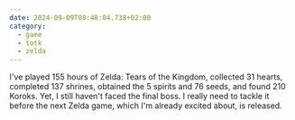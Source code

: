 ```yaml
---
date: 2024-09-09T08:48:04.738+02:00
category:
  - game
  - totk
  - zelda
---
```


I've played 155 hours of Zelda: Tears of the Kingdom, collected 31 hearts, completed 137 shrines, obtained the 5 spirits and 76 seeds, and found 210 Koroks. Yet, I still haven't faced the final boss. I really need to tackle it before the next Zelda game, which I'm already excited about, is released.
